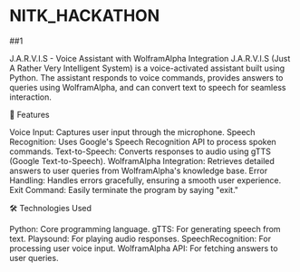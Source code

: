 # NITK_HACKATHON

##1

J.A.R.V.I.S - Voice Assistant with WolframAlpha Integration
J.A.R.V.I.S (Just A Rather Very Intelligent System) is a voice-activated assistant built using Python. The assistant responds to voice commands, provides answers to queries using WolframAlpha, and can convert text to speech for seamless interaction.

🎯 Features


Voice Input: Captures user input through the microphone.
Speech Recognition: Uses Google's Speech Recognition API to process spoken commands.
Text-to-Speech: Converts responses to audio using gTTS (Google Text-to-Speech).
WolframAlpha Integration: Retrieves detailed answers to user queries from WolframAlpha's knowledge base.
Error Handling: Handles errors gracefully, ensuring a smooth user experience.
Exit Command: Easily terminate the program by saying "exit."

🛠️ Technologies Used

Python: Core programming language.
gTTS: For generating speech from text.
Playsound: For playing audio responses.
SpeechRecognition: For processing user voice input.
WolframAlpha API: For fetching answers to user queries.




